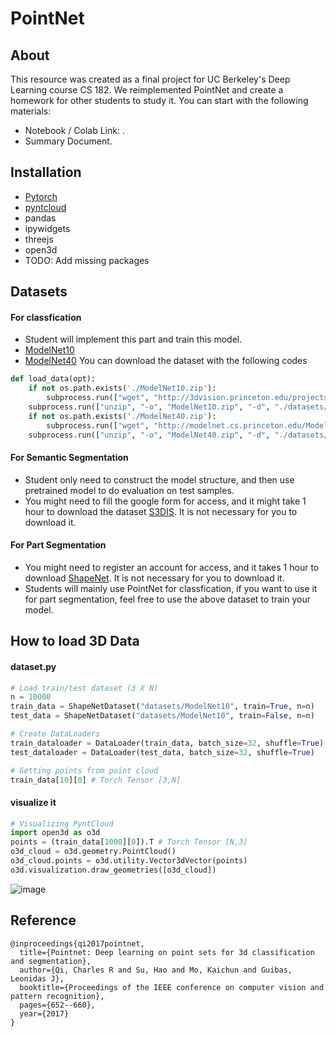 # PointNet
## About
This resource was created as a final project for UC Berkeley's Deep Learning course CS 182. We reimplemented PointNet and create a homework for other students to study it. You can start with the following materials: 
- Notebook / Colab Link: .
- Summary Document.

## Installation
- [Pytorch](https://pytorch.org/get-started/locally/)
- [pyntcloud](https://pyntcloud.readthedocs.io/en/latest/installation.html)
- pandas
- ipywidgets
- threejs
- open3d
- TODO: Add missing packages

## Datasets
#### For classfication
- Student will implement this part and train this model.
- [ModelNet10](http://3dvision.princeton.edu/projects/2014/3DShapeNets/ModelNet10.zip)
- [ModelNet40](http://modelnet.cs.princeton.edu/ModelNet40.zip)
You can download the dataset with the following codes
```python
def load_data(opt):
    if not os.path.exists('./ModelNet10.zip'):
        subprocess.run(["wget", "http://3dvision.princeton.edu/projects/2014/3DShapeNets/ModelNet10.zip"])
    subprocess.run(["unzip", "-o", "ModelNet10.zip", "-d", "./datasets/"])
    if not os.path.exists('./ModelNet40.zip'):
        subprocess.run(["wget", "http://modelnet.cs.princeton.edu/ModelNet40.zip"])
    subprocess.run(["unzip", "-o", "ModelNet40.zip", "-d", "./datasets/"])
```

#### For Semantic Segmentation
- Student only need to construct the model structure, and then use pretrained model to do evaluation on test samples.
- You might need to fill the google form for access, and it might take 1 hour to download the dataset [S3DIS](http://buildingparser.stanford.edu/dataset.html). It is not necessary for you to download it.

#### For Part Segmentation
- You might need to register an account for access, and it takes 1 hour to download [ShapeNet](https://shapenet.org/download/shapenetcore). It is not necessary for you to download it.
- Students will mainly use PointNet for classfication, if you want to use it for part segmentation, feel free to use the above dataset to train your model.

## How to load 3D Data
#### **dataset.py**
```python
# Load train/test dataset (3 X N)
n = 10000
train_data = ShapeNetDataset("datasets/ModelNet10", train=True, n=n)
test_data = ShapeNetDataset("datasets/ModelNet10", train=False, n=n)

# Create DataLoaders
train_dataloader = DataLoader(train_data, batch_size=32, shuffle=True)
test_dataloader = DataLoader(test_data, batch_size=32, shuffle=True)

# Getting points from point cloud
train_data[10][0] # Torch Tensor [3,N]
```

#### visualize it
```python
# Visualizing PyntCloud
import open3d as o3d
points = (train_data[1000][0]).T # Torch Tensor [N,3]
o3d_cloud = o3d.geometry.PointCloud()
o3d_cloud.points = o3d.utility.Vector3dVector(points)
o3d.visualization.draw_geometries([o3d_cloud])
```
![image](https://user-images.githubusercontent.com/106426767/235564933-aa714f97-18fc-4372-b94e-b3c885b37e85.png)


## Reference
```
@inproceedings{qi2017pointnet,
  title={Pointnet: Deep learning on point sets for 3d classification and segmentation},
  author={Qi, Charles R and Su, Hao and Mo, Kaichun and Guibas, Leonidas J},
  booktitle={Proceedings of the IEEE conference on computer vision and pattern recognition},
  pages={652--660},
  year={2017}
}
```

